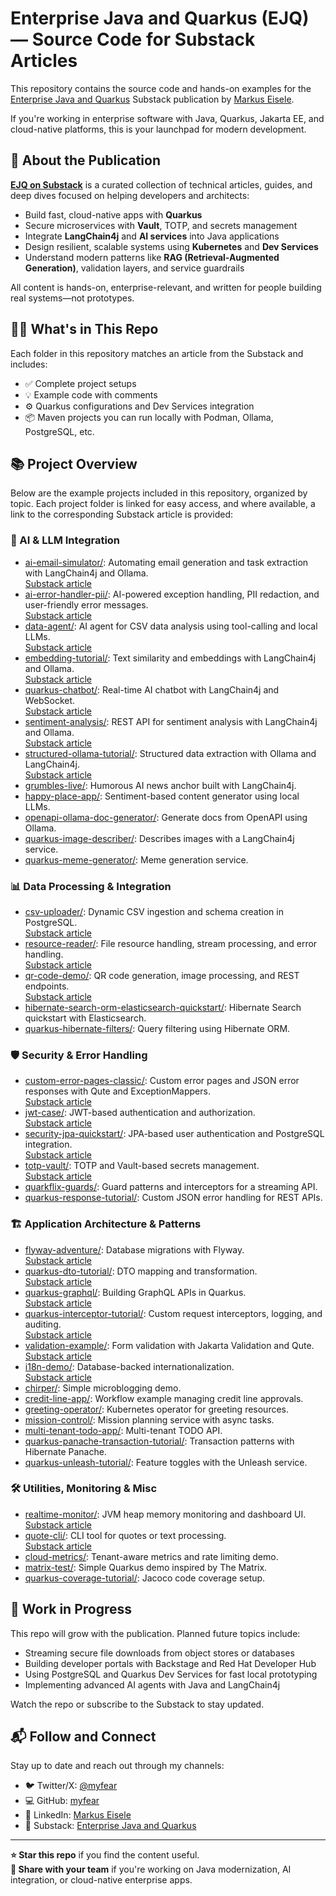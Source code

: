 # Enterprise Java and Quarkus (EJQ) — Source Code for Substack Articles

This repository contains the source code and hands-on examples for the [Enterprise Java and Quarkus](https://myfear.substack.com/) Substack publication by [Markus Eisele](https://twitter.com/myfear).

If you're working in enterprise software with Java, Quarkus, Jakarta EE, and cloud-native platforms, this is your launchpad for modern development.

## 📰 About the Publication

[**EJQ on Substack**](https://myfear.substack.com/) is a curated collection of technical articles, guides, and deep dives focused on helping developers and architects:

- Build fast, cloud-native apps with **Quarkus**
- Secure microservices with **Vault**, TOTP, and secrets management
- Integrate **LangChain4j** and **AI services** into Java applications
- Design resilient, scalable systems using **Kubernetes** and **Dev Services**
- Understand modern patterns like **RAG (Retrieval-Augmented Generation)**, validation layers, and service guardrails

All content is hands-on, enterprise-relevant, and written for people building real systems—not prototypes.

## 🧑‍💻 What's in This Repo

Each folder in this repository matches an article from the Substack and includes:

- ✅ Complete project setups
- 💡 Example code with comments
- ⚙️ Quarkus configurations and Dev Services integration
- 📦 Maven projects you can run locally with Podman, Ollama, PostgreSQL, etc.

## 📚 Project Overview

Below are the example projects included in this repository, organized by topic. Each project folder is linked for easy access, and where available, a link to the corresponding Substack article is provided:

### 🧠 AI & LLM Integration
- [ai-email-simulator/](ai-email-simulator/): Automating email generation and task extraction with LangChain4j and Ollama.  
  [Substack article](https://myfear.substack.com/p/quarkus-langchain4j-local-ai-task-extractor)
- [ai-error-handler-pii/](ai-error-handler-pii/): AI-powered exception handling, PII redaction, and user-friendly error messages.  
  [Substack article](https://myfear.substack.com/p/quarkus-ai-exception-handling-pii)
- [data-agent/](data-agent/): AI agent for CSV data analysis using tool-calling and local LLMs.  
  [Substack article](https://myfear.substack.com/p/ai-java-agent-quarkus-langchain4j-ollama)
- [embedding-tutorial/](embedding-tutorial/): Text similarity and embeddings with LangChain4j and Ollama.  
  [Substack article](https://myfear.substack.com/p/java-quarkus-text-embeddings-similarity)
- [quarkus-chatbot/](quarkus-chatbot/): Real-time AI chatbot with LangChain4j and WebSocket.  
  [Substack article](https://myfear.substack.com/p/java-ai-chatbot-quarkus-langchain4j-websockets)
- [sentiment-analysis/](sentiment-analysis/): REST API for sentiment analysis with LangChain4j and Ollama.  
  [Substack article](https://myfear.substack.com/p/quarkus-dto-mapstruct-guide)
- [structured-ollama-tutorial/](structured-ollama-tutorial/): Structured data extraction with Ollama and LangChain4j.  
  [Substack article](https://myfear.substack.com/p/structured-data-llm-quarkus-langchain4j)
- [grumbles-live/](grumbles-live/): Humorous AI news anchor built with LangChain4j.
- [happy-place-app/](happy-place-app/): Sentiment-based content generator using local LLMs.
- [openapi-ollama-doc-generator/](openapi-ollama-doc-generator/): Generate docs from OpenAPI using Ollama.
- [quarkus-image-describer/](quarkus-image-describer/): Describes images with a LangChain4j service.
- [quarkus-meme-generator/](quarkus-meme-generator/): Meme generation service.

### 📊 Data Processing & Integration
- [csv-uploader/](csv-uploader/): Dynamic CSV ingestion and schema creation in PostgreSQL.  
  [Substack article](https://myfear.substack.com/p/dynamic-csv-uploads-java-quarkus-postgresql)
- [resource-reader/](resource-reader/): File resource handling, stream processing, and error handling.  
  [Substack article](https://myfear.substack.com/p/structured-data-llm-quarkus-langchain4j)
- [qr-code-demo/](qr-code-demo/): QR code generation, image processing, and REST endpoints.  
  [Substack article](https://myfear.substack.com/p/qr-code-java-quarkus)
- [hibernate-search-orm-elasticsearch-quickstart/](hibernate-search-orm-elasticsearch-quickstart/): Hibernate Search quickstart with Elasticsearch.
- [quarkus-hibernate-filters/](quarkus-hibernate-filters/): Query filtering using Hibernate ORM.

### 🛡️ Security & Error Handling
- [custom-error-pages-classic/](custom-error-pages-classic/): Custom error pages and JSON error responses with Qute and ExceptionMappers.  
  [Substack article](https://myfear.substack.com/p/quarkus-custom-error-pages-rest-qute)
- [jwt-case/](jwt-case/): JWT-based authentication and authorization.  
  [Substack article](https://myfear.substack.com/p/jwt-quarkus-murder-mystery)
- [security-jpa-quickstart/](security-jpa-quickstart/): JPA-based user authentication and PostgreSQL integration.  
  [Substack article](https://myfear.substack.com/p/jwt-quarkus-murder-mystery)
- [totp-vault/](totp-vault/): TOTP and Vault-based secrets management.  
  [Substack article](https://myfear.substack.com/p/secure-java-api-totp-quarkus-vault)
- [quarkflix-guards/](quarkflix-guards/): Guard patterns and interceptors for a streaming API.
- [quarkus-response-tutorial/](quarkus-response-tutorial/): Custom JSON error handling for REST APIs.

### 🏗️ Application Architecture & Patterns
- [flyway-adventure/](flyway-adventure/): Database migrations with Flyway.  
  [Substack article](https://myfear.substack.com/p/quarkus-flyway-database-migrations-java)
- [quarkus-dto-tutorial/](quarkus-dto-tutorial/): DTO mapping and transformation.  
  [Substack article](https://myfear.substack.com/p/quarkus-dto-mapstruct-guide)
- [quarkus-graphql/](quarkus-graphql/): Building GraphQL APIs in Quarkus.  
  [Substack article](https://myfear.substack.com/p/langchain4j-graphql-websocket-next)
- [quarkus-interceptor-tutorial/](quarkus-interceptor-tutorial/): Custom request interceptors, logging, and auditing.  
  [Substack article](https://myfear.substack.com/p/langchain4j-graphql-websocket-next)
- [validation-example/](validation-example/): Form validation with Jakarta Validation and Qute.  
  [Substack article](https://myfear.substack.com/p/validation-java-quarkus)
- [i18n-demo/](i18n-demo/): Database-backed internationalization.  
  [Substack article](https://myfear.substack.com/p/java-quarkus-i18n-multilingual-app)
- [chirper/](chirper/): Simple microblogging demo.
- [credit-line-app/](credit-line-app/): Workflow example managing credit line approvals.
- [greeting-operator/](greeting-operator/): Kubernetes operator for greeting resources.
- [mission-control/](mission-control/): Mission planning service with async tasks.
- [multi-tenant-todo-app/](multi-tenant-todo-app/): Multi-tenant TODO API.
- [quarkus-panache-transaction-tutorial/](quarkus-panache-transaction-tutorial/): Transaction patterns with Hibernate Panache.
- [quarkus-unleash-tutorial/](quarkus-unleash-tutorial/): Feature toggles with the Unleash service.

### 🛠️ Utilities, Monitoring & Misc
- [realtime-monitor/](realtime-monitor/): JVM heap memory monitoring and dashboard UI.  
  [Substack article](https://myfear.substack.com/p/quarkus-dev-services-continuous-testing)
- [quote-cli/](quote-cli/): CLI tool for quotes or text processing.  
  [Substack article](https://myfear.substack.com/p/quarkus-native-cli-java-quotes)
- [cloud-metrics/](cloud-metrics/): Tenant-aware metrics and rate limiting demo.
- [matrix-test/](matrix-test/): Simple Quarkus demo inspired by The Matrix.
- [quarkus-coverage-tutorial/](quarkus-coverage-tutorial/): Jacoco code coverage setup.

## 🚧 Work in Progress

This repo will grow with the publication. Planned future topics include:

- Streaming secure file downloads from object stores or databases
- Building developer portals with Backstage and Red Hat Developer Hub
- Using PostgreSQL and Quarkus Dev Services for fast local prototyping
- Implementing advanced AI agents with Java and LangChain4j

Watch the repo or subscribe to the Substack to stay updated.

## 📬 Follow and Connect

Stay up to date and reach out through my channels:

- 🐦 Twitter/X: [@myfear](https://twitter.com/myfear)
- 💻 GitHub: [myfear](https://github.com/myfear)
- 🔗 LinkedIn: [Markus Eisele](https://www.linkedin.com/in/markuseisele/)
- 📰 Substack: [Enterprise Java and Quarkus](https://myfear.substack.com/)

---

**⭐️ Star this repo** if you find the content useful.  
**📢 Share with your team** if you're working on Java modernization, AI integration, or cloud-native enterprise apps.
